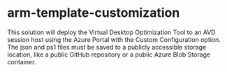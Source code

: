 # arm-template-customization
This solution will deploy the Virtual Desktop Optimization Tool to an AVD session host using the Azure Portal with the Custom Configuration option. The json and ps1 files must be saved to a publicly accessible storage location, like a public GitHub repository or a public Azure Blob Storage container.
